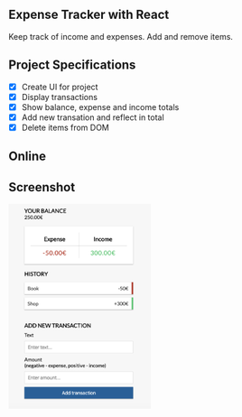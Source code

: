 ## Expense Tracker with React

Keep track of income and expenses.
Add and remove items.

## Project Specifications

- [x] Create UI for project
- [x] Display transactions
- [x] Show balance, expense and income totals
- [x] Add new transation and reflect in total
- [x] Delete items from DOM

## Online

## Screenshot

<img src="https://github.com/se4astien/expense-tracker-js/blob/master/screenshots/expense-tracker.png" width="50%" />
